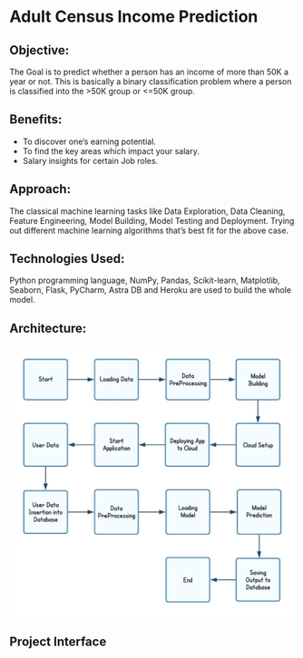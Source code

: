 # Adult Census Income Prediction

## Objective:
The Goal is to predict whether a person has an income of more than 50K a year or not. This is basically a binary classification problem where a person is classified into the >50K group or <=50K group.

## Benefits: 
- To discover one’s earning potential.
- To find the key areas which impact your salary.
- Salary insights for certain Job roles.

## Approach: 
The classical machine learning tasks like Data Exploration, Data Cleaning, Feature Engineering, Model Building, Model Testing and Deployment. Trying out different machine learning algorithms that’s best fit for the above case.

## Technologies Used:
Python programming language, NumPy, Pandas, Scikit-learn, Matplotlib, Seaborn, Flask, PyCharm, Astra DB and Heroku are used to build the whole model.

## Architecture:
<p align="center">
  <img src="https://github.com/xoikia/IncomePrediction/blob/main/readme%20images/Architecture.jpeg" alt="architecture">
</p>

## Project Interface
